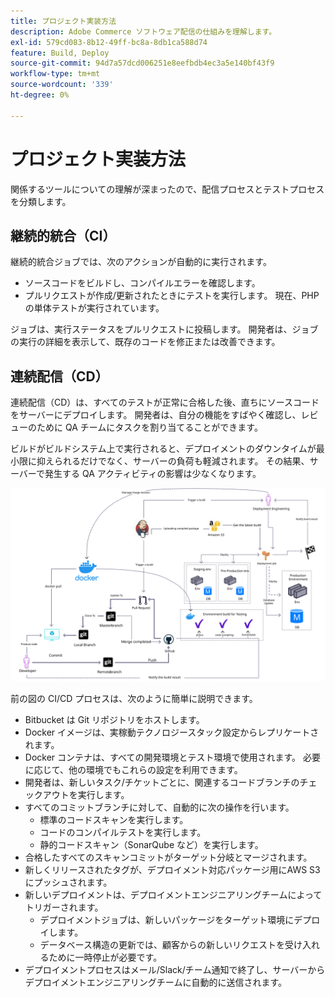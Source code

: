 ```yaml
---
title: プロジェクト実装方法
description: Adobe Commerce ソフトウェア配信の仕組みを理解します。
exl-id: 579cd083-8b12-49ff-bc8a-8db1ca588d74
feature: Build, Deploy
source-git-commit: 94d7a57dcd006251e8eefbdb4ec3a5e140bf43f9
workflow-type: tm+mt
source-wordcount: '339'
ht-degree: 0%

---
```


# プロジェクト実装方法

関係するツールについての理解が深まったので、配信プロセスとテストプロセスを分類します。

## 継続的統合（CI）

継続的統合ジョブでは、次のアクションが自動的に実行されます。

- ソースコードをビルドし、コンパイルエラーを確認します。
- プルリクエストが作成/更新されたときにテストを実行します。 現在、PHP の単体テストが実行されています。

ジョブは、実行ステータスをプルリクエストに投稿します。 開発者は、ジョブの実行の詳細を表示して、既存のコードを修正または改善できます。

## 連続配信（CD）

連続配信（CD）は、すべてのテストが正常に合格した後、直ちにソースコードをサーバーにデプロイします。 開発者は、自分の機能をすばやく確認し、レビューのために QA チームにタスクを割り当てることができます。

ビルドがビルドシステム上で実行されると、デプロイメントのダウンタイムが最小限に抑えられるだけでなく、サーバーの負荷も軽減されます。 その結果、サーバーで発生する QA アクティビティの影響は少なくなります。

![連続配信のインフォグラフィック](../../assets/playbooks/cicd.svg)

前の図の CI/CD プロセスは、次のように簡単に説明できます。

- Bitbucket は Git リポジトリをホストします。
- Docker イメージは、実稼動テクノロジースタック設定からレプリケートされます。
- Docker コンテナは、すべての開発環境とテスト環境で使用されます。 必要に応じて、他の環境でもこれらの設定を利用できます。
- 開発者は、新しいタスク/チケットごとに、関連するコードブランチのチェックアウトを実行します。
- すべてのコミットブランチに対して、自動的に次の操作を行います。
   - 標準のコードスキャンを実行します。
   - コードのコンパイルテストを実行します。
   - 静的コードスキャン（SonarQube など）を実行します。
- 合格したすべてのスキャンコミットがターゲット分岐とマージされます。
- 新しくリリースされたタグが、デプロイメント対応パッケージ用にAWS S3 にプッシュされます。
- 新しいデプロイメントは、デプロイメントエンジニアリングチームによってトリガーされます。
   - デプロイメントジョブは、新しいパッケージをターゲット環境にデプロイします。
   - データベース構造の更新では、顧客からの新しいリクエストを受け入れるために一時停止が必要です。
- デプロイメントプロセスはメール/Slack/チーム通知で終了し、サーバーからデプロイメントエンジニアリングチームに自動的に送信されます。

